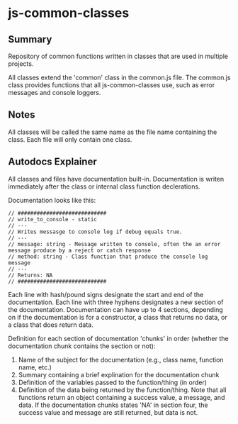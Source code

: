 # js-common-classes

## Summary

Repository of common functions written in classes that are used in multiple projects. 

All classes extend the 'common' class in the common.js file. The common.js class provides functions that all js-common-classes use, such as error messages and console loggers. 

## Notes
All classes will be called the same name as the file name containing the class. Each file will only contain one class.

## Autodocs Explainer
All classes and files have documentation built-in. Documentation is writen immediately after the class or internal class function declerations. 

Documentation looks like this: 

    // ############################
    // write_to_console - static
    // ---
    // Writes messasge to console log if debug equals true.
    // ---
    // message: string - Message written to console, often the an error message produce by a reject or catch response
    // method: string - Class function that produce the console log message
    // ---
    // Returns: NA
    // ############################

Each line with hash/pound signs designate the start and end of the documentation. Each line with three hyphens designates a new section of the documentation. Documentation can have up to 4 sections, depending on if the documentation is for a constructor, a class that returns no data, or a class that does return data. 

Definition for each section of documentation 'chunks' in order (whether the documentation chunk contains the section or not):
1. Name of the subject for the documentation (e.g., class name, function name, etc.)
2. Summary containing a brief explination for the documentation chunk
3. Definition of the variables passed to the function/thing (in order)
4. Definition of the data being returned by the function/thing. Note that all functions return an object containing a success value, a message, and data. If the documentation chunks states 'NA' in section four, the success value and message are still returned, but data is not. 